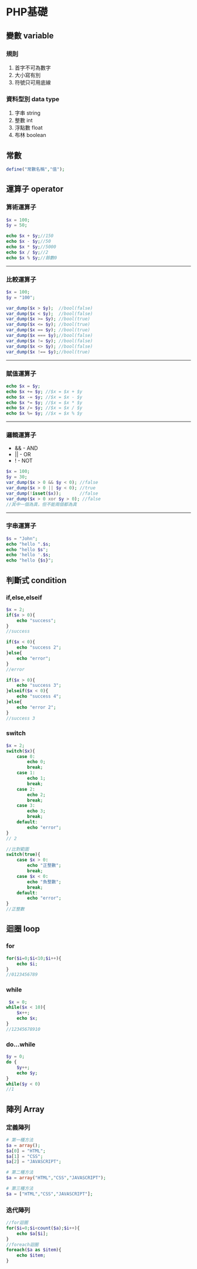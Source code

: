 # PHP基礎
 
## 變數 variable
### 規則
1. 首字不可為數字
2. 大小寫有別
3. 符號只可用底線 
### 資料型別 data type

1. 字串 string
2. 整數 int
3. 浮點數 float
4. 布林 boolean

## 常數
```php
define("常數名稱","值");
```
## 運算子 operator
### 算術運算子
```php
$x = 100;
$y = 50;

echo $x + $y;//150
echo $x - $y;//50
echo $x * $y;//5000
echo $x / $y;//2
echo $x % $y;//餘數0
```
***
### 比較運算子
```php
$x = 100;
$y = "100";

var_dump($x > $y);  //bool(false)
var_dump($x < $y);  //bool(false)
var_dump($x >= $y); //bool(true)
var_dump($x <= $y); //bool(true)
var_dump($x == $y); //bool(true)
var_dump($x === $y);//bool(false)
var_dump($x != $y); //bool(false)
var_dump($x <> $y); //bool(false)
var_dump($x !== $y);//bool(true)
```
***
### 賦值運算子
```php
echo $x = $y;
echo $x += $y; //$x = $x + $y     
echo $x -= $y; //$x = $x - $y     
echo $x *= $y; //$x = $x * $y     
echo $x /= $y; //$x = $x / $y     
echo $x %= $y; //$x = $x % $y    
```
***
###  邏輯運算子
* && - AND
* || - OR
* ! - NOT
```php
$x = 100;
$y = 30;
var_dump($x > 0 && $y < 0); //false
var_dump($x > 0 || $y < 0); //true
var_dump(!isset($x));       //false
var_dump($x > 0 xor $y > 0); //false
//其中一個為真，但不能兩個都為真
```
***
### 字串運算子
```php
$s = "John";
echo "hello ".$s;
echo "hello $s";
echo 'hello '.$s;
echo "hello {$s}";
```

## 判斷式 condition

### if,else,elseif
```php
$x = 2;
if($x > 0){
    echo "success";
}
//success

if($x < 0){
    echo "success 2";
}else{
    echo "error"; 
}
//error

if($x > 0){
    echo "success 3";
}elseif($x < 0){
    echo "success 4";
}else{
    echo "error 2";
}
//success 3
```
### switch

```php
$x = 2;
switch($x){
    case 0:
        echo 0;
        break;
    case 1:
        echo 1;
        break;
    case 2:
        echo 2;
        break;
    case 3:
        echo 3;
        break;
    default:
        echo "error";
}
// 2

//比對範圍
switch(true){
    case $x > 0:
        echo "正整數";
        break;
    case $x < 0:
        echo "負整數";
        break;
    default:
        echo "error";
}
//正整數
```
## 迴圈 loop
### for
```php
for($i=0;$i<10;$i++){
    echo $i;
}
//0123456789
```
### while
```php
 $x = 0;
while($x < 10){
    $x++;
    echo $x;
}
//12345678910
```

### do...while
```php
$y = 0;
do {
    $y++;
    echo $y;
}
while($y < 0)
//1
```

## 陣列 Array
### 定義陣列
```php
# 第一種方法
$a = array();
$a[0] = "HTML";
$a[1] = "CSS";
$a[2] = "JAVASCRIPT";

# 第二種方法
$a = array("HTML","CSS","JAVASCRIPT");

# 第三種方法
$a = ["HTML","CSS","JAVASCRIPT"];
```

### 迭代陣列
```php
//for迴圈
for($i=0;$i<count($a);$i++){
    echo $a[$i];
}
//foreach迴圈
foreach($a as $item){
    echo $item;
}
```